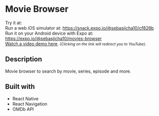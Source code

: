# Movie Browser

Try it at: <br />
Run a web iOS simulator at: https://snack.expo.io/@sebasjicha10/cf826b <br />
Run it on your Android device with Expo at: https://expo.io/@sebasjicha10/movies-browser <br />
<a href="https://youtu.be/e_7CAffoRiU" target="_blank">Watch a video demo here</a>.<i style="font-size: 12px;"> (Clicking on the link will redirect you to YouTube).</i>

## Description

Movie browser to search by movie, series, episode and more.

## Built with

<ul>
  <li>React Native</li>
  <li>React Navigation</li>
  <li>OMDb API</li>
</ul>

